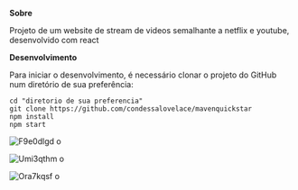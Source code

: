 **Sobre**

Projeto de um website de stream de videos semalhante a netflix e youtube, desenvolvido com react



**Desenvolvimento**

Para iniciar o desenvolvimento, é necessário clonar o projeto do GitHub num diretório de sua preferência:

    cd "diretorio de sua preferencia"
    git clone https://github.com/condessalovelace/mavenquickstar
    npm install
    npm start


![F9e0dlgd o](https://images2.imgbox.com/61/04/F9e0DLgd_o.gif)

![Umi3qthm o](https://images2.imgbox.com/e1/4a/umi3QthM_o.gif)

![Ora7kqsf o](https://images2.imgbox.com/1d/4c/oRA7KQsF_o.jpg)
